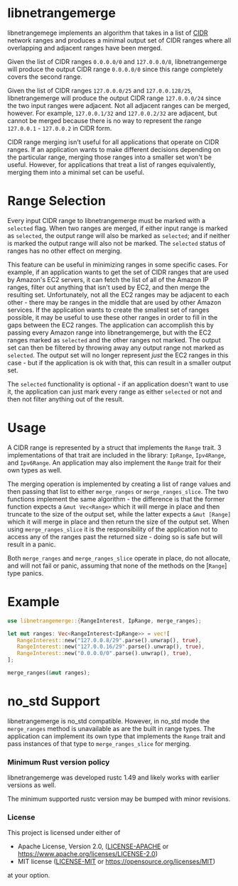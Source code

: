 libnetrangemerge
================

libnetrangemege implements an algorithm that takes in a list of
[CIDR](https://en.wikipedia.org/wiki/Classless_Inter-Domain_Routing) network
ranges and produces a minimal output set of CIDR ranges where all overlapping
and adjacent ranges have been merged.

Given the list of CIDR ranges `0.0.0.0/0` and `127.0.0.0/8`, libnetrangemerge
will produce the output CIDR range `0.0.0.0/0` since this range completely
covers the second range.

Given the list of CIDR ranges `127.0.0.0/25` and `127.0.0.128/25`, libnetrangemerge
will produce the output CIDR range `127.0.0.0/24` since the two input ranges
were adjacent. Not all adjacent ranges can be merged, however. For example,
`127.0.0.1/32` and `127.0.0.2/32` are adjacent, but cannot be merged because
there is no way to represent the range `127.0.0.1` - `127.0.0.2` in CIDR form.

CIDR range merging isn't useful for all applications that operate on CIDR
ranges. If an application wants to make different decisions depending on
the particular range, merging those ranges into a smaller set won't be useful.
However, for applications that treat a list of ranges equivalently, merging
them into a minimal set can be useful.

# Range Selection

Every input CIDR range to libnetrangemerge must be marked with a `selected`
flag. When two ranges are merged, if either input range is marked as `selected`,
the output range will also be marked as `selected`; and if neither is marked
the output range will also not be marked. The `selected` status of ranges
has no other effect on merging.

This feature can be useful in minimizing ranges in some specific cases.
For example, if an application wants to get the set of CIDR ranges that
are used by Amazon's EC2 servers, it can fetch the list of all of the
Amazon IP ranges, filter out anything that isn't used by EC2, and then
merge the resulting set. Unfortunately, not all the EC2 ranges may be
adjacent to each other - there may be ranges in the middle that are used
by other Amazon services. If the application wants to create the smallest
set of ranges possible, it may be useful to use these other ranges in order
to fill in the gaps between the EC2 ranges. The application can accomplish
this by passing every Amazon range into libnetrangemerge, but with the
EC2 ranges marked as `selected` and the other ranges not marked. The
output set can then be filtered by throwing away any output range not
marked as `selected`. The output set will no longer represent _just_
the EC2 ranges in this case - but if the application is ok with that,
this can result in a smaller output set.

The `selected` functionality is optional - if an application doesn't
want to use it, the application can just mark every range as either
`selected` or not and then not filter anything out of the result.

# Usage

A CIDR range is represented by a struct that implements the `Range` trait.
3 implementations of that trait are included in the library: `IpRange`,
`Ipv4Range`, and `Ipv6Range`. An application may also implement the `Range` trait
for their own types as well.

The merging operation is implemented by creating a list of range values
and then passing that list to either `merge_ranges` or `merge_ranges_slice`.
The two functions implement the same algorithm - the difference is that the
former function expects a `&mut Vec<Range>` which it will merge in place
and then truncate to the size of the output set, while the latter expects
a `&mut [Range]` which it will merge in place and then return the size
of the output set. When using `merge_ranges_slice` it is the responsibility
of the application not to access any of the ranges past the returned size -
doing so is safe but will result in a panic.

Both `merge_ranges` and `merge_ranges_slice` operate in place, do not allocate,
and will not fail or panic, assuming that none of the methods on the [`Range`] type
panics.

# Example

```rust
use libnetrangemerge::{RangeInterest, IpRange, merge_ranges};

let mut ranges: Vec<RangeInterest<IpRange>> = vec![
   RangeInterest::new("127.0.0.8/29".parse().unwrap(), true),
   RangeInterest::new("127.0.0.16/29".parse().unwrap(), true),
   RangeInterest::new("0.0.0.0/0".parse().unwrap(), true),
];

merge_ranges(&mut ranges);
```

# no_std Support

libnetrangemerge is no_std compatible. However, in no_std mode the `merge_ranges`
method is unavailable as are the built in range types. The application can implement
its own type that implements the `Range` trait and pass instances of that
type to `merge_ranges_slice` for merging.

### Minimum Rust version policy

libnetrangemerge was developed rustc 1.49 and likely works
with earlier versions as well.

The minimum supported rustc version may be bumped with minor
revisions.

### License

This project is licensed under either of

 * Apache License, Version 2.0, ([LICENSE-APACHE](LICENSE-APACHE) or
   https://www.apache.org/licenses/LICENSE-2.0)
 * MIT license ([LICENSE-MIT](LICENSE-MIT) or
   https://opensource.org/licenses/MIT)

at your option.
